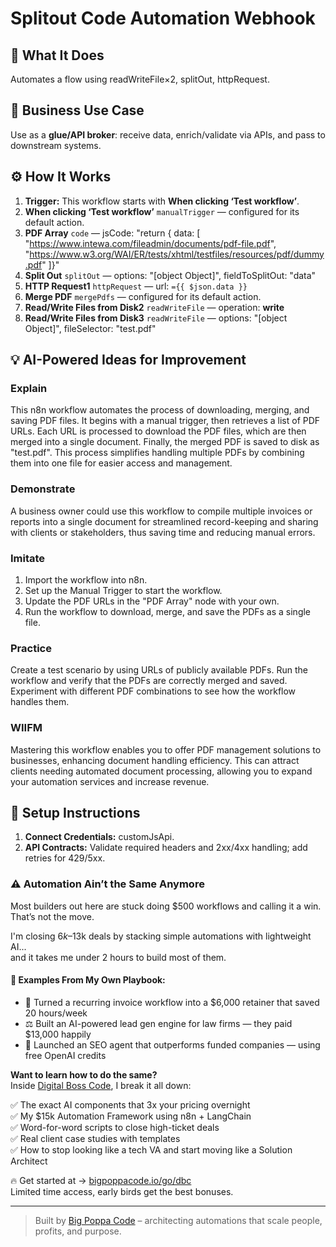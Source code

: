 # Splitout Code Automation Webhook
## 🚀 What It Does
Automates a flow using readWriteFile×2, splitOut, httpRequest.

## 💼 Business Use Case
Use as a **glue/API broker**: receive data, enrich/validate via APIs, and pass to downstream systems.

## ⚙️ How It Works
1. **Trigger:** This workflow starts with **When clicking ‘Test workflow’**.
2. **When clicking ‘Test workflow’** `manualTrigger` — configured for its default action.
3. **PDF Array** `code` — jsCode: "return { data: [
  "https://www.intewa.com/fileadmin/documents/pdf-file.pdf", "https://www.w3.org/WAI/ER/tests/xhtml/testfiles/resources/pdf/dummy.pdf"
]}"
4. **Split Out** `splitOut` — options: "[object Object]", fieldToSplitOut: "data"
5. **HTTP Request1** `httpRequest` — url: `={{ $json.data }}`
6. **Merge PDF** `mergePdfs` — configured for its default action.
7. **Read/Write Files from Disk2** `readWriteFile` — operation: **write**
8. **Read/Write Files from Disk3** `readWriteFile` — options: "[object Object]", fileSelector: "test.pdf"

## 💡 AI-Powered Ideas for Improvement
### Explain
This n8n workflow automates the process of downloading, merging, and saving PDF files. It begins with a manual trigger, then retrieves a list of PDF URLs. Each URL is processed to download the PDF files, which are then merged into a single document. Finally, the merged PDF is saved to disk as "test.pdf". This process simplifies handling multiple PDFs by combining them into one file for easier access and management.

### Demonstrate
A business owner could use this workflow to compile multiple invoices or reports into a single document for streamlined record-keeping and sharing with clients or stakeholders, thus saving time and reducing manual errors.

### Imitate
1. Import the workflow into n8n.
2. Set up the Manual Trigger to start the workflow.
3. Update the PDF URLs in the "PDF Array" node with your own.
4. Run the workflow to download, merge, and save the PDFs as a single file.

### Practice
Create a test scenario by using URLs of publicly available PDFs. Run the workflow and verify that the PDFs are correctly merged and saved. Experiment with different PDF combinations to see how the workflow handles them.

### WIIFM
Mastering this workflow enables you to offer PDF management solutions to businesses, enhancing document handling efficiency. This can attract clients needing automated document processing, allowing you to expand your automation services and increase revenue.

## 🔧 Setup Instructions
1. **Connect Credentials:** customJsApi.
2. **API Contracts:** Validate required headers and 2xx/4xx handling; add retries for 429/5xx.

### ⚠️ Automation Ain’t the Same Anymore

Most builders out here are stuck doing $500 workflows and calling it a win.  
That’s not the move.  

I'm closing $6k–$13k deals by stacking simple automations with lightweight AI...  
and it takes me under 2 hours to build most of them.

#### 🧠 Examples From My Own Playbook:
- 🔁 Turned a recurring invoice workflow into a $6,000 retainer that saved 20 hours/week  
- ⚖️ Built an AI-powered lead gen engine for law firms — they paid $13,000 happily  
- 🚀 Launched an SEO agent that outperforms funded companies — using free OpenAI credits  

**Want to learn how to do the same?**  
Inside [Digital Boss Code](https://bigpoppacode.io/go/dbc), I break it all down:

✅ The exact AI components that 3x your pricing overnight  
✅ My $15k Automation Framework using n8n + LangChain  
✅ Word-for-word scripts to close high-ticket deals  
✅ Real client case studies with templates  
✅ How to stop looking like a tech VA and start moving like a Solution Architect  

🔥 Get started at → [bigpoppacode.io/go/dbc](https://bigpoppacode.io/go/dbc)  
Limited time access, early birds get the best bonuses.

---
> Built by [Big Poppa Code](https://bigpoppacode.io) – architecting automations that scale people, profits, and purpose.
